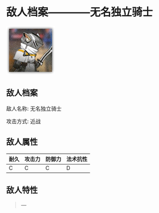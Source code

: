 # 敌人档案————无名独立骑士

![无名独立骑士](./eneIcons/无名独立骑士.png)

## 敌人档案

敌人名称: 无名独立骑士

攻击方式: 近战

## 敌人属性

| 耐久      | 攻击力  | 防御力 | 法术抗性 |
|---------|------|-----|------|
| C | C | C | D |

## 敌人特性
> —
